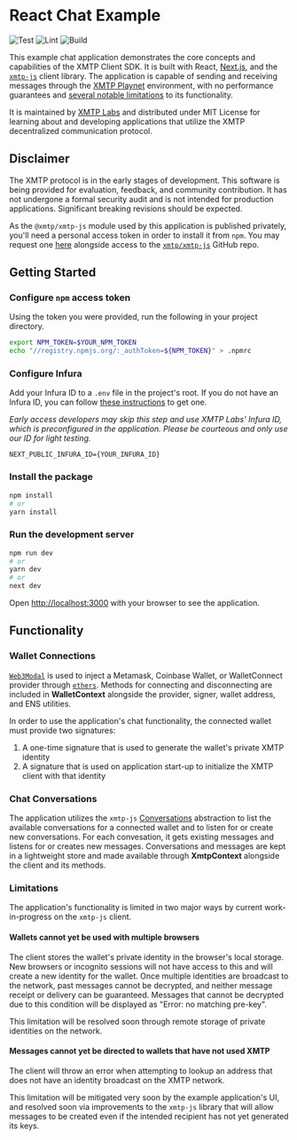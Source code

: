 # React Chat Example

![Test](https://github.com/xmtp/example-chat-react/actions/workflows/test.yml/badge.svg)
![Lint](https://github.com/xmtp/example-chat-react/actions/workflows/lint.yml/badge.svg)
![Build](https://github.com/xmtp/example-chat-react/actions/workflows/build.yml/badge.svg)

This example chat application demonstrates the core concepts and capabilities of the XMTP Client SDK. It is built with React, [Next.js](https://nextjs.org/), and the [`xmtp-js`](https://github.com/xmtp/xmtp-js) client library. The application is capable of sending and receiving messages through the [XMTP Playnet](https://community.xmtp.org/t/how-decentralized-is-the-xmtp-network/455) environment, with no performance guarantees and [several notable limitations](#limitations) to its functionality.

It is maintained by [XMTP Labs](https://xmtp.com) and distributed under MIT License for learning about and developing applications that utilize the XMTP decentralized communication protocol.

## Disclaimer
The XMTP protocol is in the early stages of development. This software is being provided for evaluation, feedback, and community contribution. It has not undergone a formal security audit and is not intended for production applications. Significant breaking revisions should be expected.

As the `@xmtp/xmtp-js` module used by this application is published privately, you'll need a personal access token in order to install it from `npm`. You may request one [here](https://xmtp.typeform.com/join-waitlist) alongside access to the [`xmtp/xmtp-js`](https://github.com/xmtp/xmtp-js) GitHub repo.

## Getting Started

### Configure `npm` access token

Using the token you were provided, run the following in your project directory.

```bash
export NPM_TOKEN=$YOUR_NPM_TOKEN
echo "//registry.npmjs.org/:_authToken=${NPM_TOKEN}" > .npmrc
```

### Configure Infura

Add your Infura ID to a `.env` file in the project's root. If you do not have an Infura ID, you can follow [these instructions](https://blog.infura.io/getting-started-with-infura-28e41844cc89/) to get one.

_Early access developers may skip this step and use XMTP Labs' Infura ID, which is preconfigured in the application. Please be courteous and only use our ID for light testing._

```
NEXT_PUBLIC_INFURA_ID={YOUR_INFURA_ID}
```

### Install the package

```bash
npm install
# or
yarn install
```

### Run the development server

```bash
npm run dev
# or
yarn dev
# or
next dev
```

Open [http://localhost:3000](http://localhost:3000) with your browser to see the application.

## Functionality

### Wallet Connections

[`Web3Modal`](https://github.com/Web3Modal/web3modal) is used to inject a Metamask, Coinbase Wallet, or WalletConnect provider through [`ethers`](https://docs.ethers.io/v5/). Methods for connecting and disconnecting are included in **WalletContext** alongside the provider, signer, wallet address, and ENS utilities.

In order to use the application's chat functionality, the connected wallet must provide two signatures:

1. A one-time signature that is used to generate the wallet's private XMTP identity
2. A signature that is used on application start-up to initialize the XMTP client with that identity

### Chat Conversations

The application utilizes the `xmtp-js` [Conversations](https://github.com/xmtp/xmtp-js#conversations) abstraction to list the available conversations for a connected wallet and to listen for or create new conversations. For each convesation, it gets existing messages and listens for or creates new messages. Conversations and messages are kept in a lightweight store and made available through **XmtpContext** alongside the client and its methods.

### Limitations

The application's functionality is limited in two major ways by current work-in-progress on the `xmtp-js` client.

#### Wallets cannot yet be used with multiple browsers

The client stores the wallet's private identity in the browser's local storage. New browsers or incognito sessions will not have access to this and will create a new identity for the wallet. Once multiple identities are broadcast to the network, past messages cannot be decrypted, and neither message receipt or delivery can be guaranteed. Messages that cannot be decrypted due to this condition will be displayed as "Error: no matching pre-key".

This limitation will be resolved soon through remote storage of private identities on the network.

#### Messages cannot yet be directed to wallets that have not used XMTP

The client will throw an error when attempting to lookup an address that does not have an identity broadcast on the XMTP network.

This limitation will be mitigated very soon by the example application's UI, and resolved soon via improvements to the `xmtp-js` library that will allow messages to be created even if the intended recipient has not yet generated its keys.
